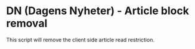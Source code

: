 # DN (Dagens Nyheter) - Article block removal

This script will remove the client side article read restriction. 
